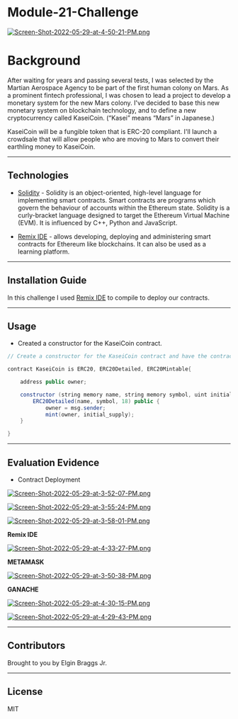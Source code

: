 # Module-21-Challenge

[![Screen-Shot-2022-05-29-at-4-50-21-PM.png](https://i.postimg.cc/65ctJrmc/Screen-Shot-2022-05-29-at-4-50-21-PM.png)](https://postimg.cc/WhdQ0kjq)

# Background

After waiting for years and passing several tests, I was selected by the Martian Aerospace Agency to be part of the first human colony on Mars. As a prominent fintech professional, I was chosen to lead a project to develop a monetary system for the new Mars colony. I've decided to base this new monetary system on blockchain technology, and to define a new cryptocurrency called KaseiCoin. (“Kasei” means “Mars” in Japanese.)

KaseiCoin will be a fungible token that is ERC-20 compliant. I'll launch a crowdsale that will allow people who are moving to Mars to convert their earthling money to KaseiCoin.

---

## Technologies

* [Solidity](https://docs.soliditylang.org/en/v0.8.14/)  - Solidity is an object-oriented, high-level language for implementing smart contracts. Smart contracts are programs which govern the behaviour of accounts within the Ethereum state. Solidity is a curly-bracket language designed to target the Ethereum Virtual Machine (EVM). It is influenced by C++, Python and JavaScript.

* [Remix IDE](http://remix.ethereum.org/) - allows developing, deploying and administering smart contracts for Ethereum like blockchains. It can also be used as a learning platform.

---
## Installation Guide

In this challenge I used [Remix IDE](http://remix.ethereum.org/) to compile to deploy our contracts.

---
## Usage
* Created a constructor for the KaseiCoin contract.

```java
// Create a constructor for the KaseiCoin contract and have the contract inherit the libraries that you imported from OpenZeppelin.

contract KaseiCoin is ERC20, ERC20Detailed, ERC20Mintable{

    address public owner;

    constructor (string memory name, string memory symbol, uint initial_supply) 
        ERC20Detailed(name, symbol, 18) public {
            owner = msg.sender;
            mint(owner, initial_supply);
    }

}
```
---

## Evaluation Evidence

* Contract Deployment

[![Screen-Shot-2022-05-29-at-3-52-07-PM.png](https://i.postimg.cc/gc52tq1Z/Screen-Shot-2022-05-29-at-3-52-07-PM.png)](https://postimg.cc/Yj67hgrr)

[![Screen-Shot-2022-05-29-at-3-55-24-PM.png](https://i.postimg.cc/xCp12KCB/Screen-Shot-2022-05-29-at-3-55-24-PM.png)](https://postimg.cc/k68mNRWy)

[![Screen-Shot-2022-05-29-at-3-58-01-PM.png](https://i.postimg.cc/Xv8v2M0j/Screen-Shot-2022-05-29-at-3-58-01-PM.png)](https://postimg.cc/kV294p4z)


  **Remix IDE**

[![Screen-Shot-2022-05-29-at-4-33-27-PM.png](https://i.postimg.cc/Y0V011BQ/Screen-Shot-2022-05-29-at-4-33-27-PM.png)](https://postimg.cc/xNv9QNCd)


**METAMASK**

[![Screen-Shot-2022-05-29-at-3-50-38-PM.png](https://i.postimg.cc/4dPhh731/Screen-Shot-2022-05-29-at-3-50-38-PM.png)](https://postimg.cc/FdfKMK3f)

**GANACHE**

[![Screen-Shot-2022-05-29-at-4-30-15-PM.png](https://i.postimg.cc/WzfFXBgF/Screen-Shot-2022-05-29-at-4-30-15-PM.png)](https://postimg.cc/Fk3HKnPN)

[![Screen-Shot-2022-05-29-at-4-29-43-PM.png](https://i.postimg.cc/KjY37Gkh/Screen-Shot-2022-05-29-at-4-29-43-PM.png)](https://postimg.cc/sQt2sR4T)

---

## Contributors

Brought to you by Elgin Braggs Jr.

---
## License

MIT
